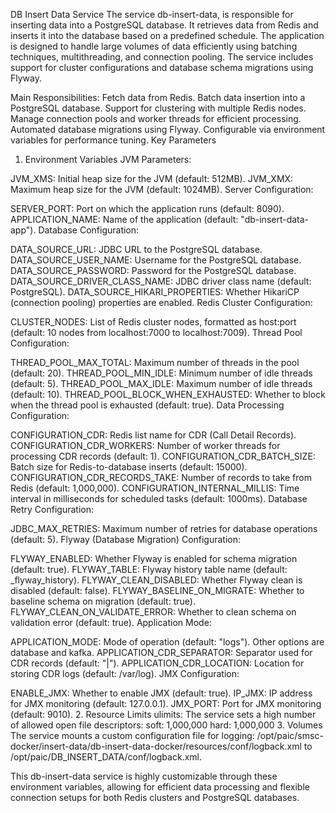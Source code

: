 DB Insert Data Service
The service db-insert-data, is responsible for inserting data into a PostgreSQL database. It retrieves data from Redis and inserts it into the database based on a predefined schedule. The application is designed to handle large volumes of data efficiently using batching techniques, multithreading, and connection pooling. The service includes support for cluster configurations and database schema migrations using Flyway.

Main Responsibilities:
Fetch data from Redis.
Batch data insertion into a PostgreSQL database.
Support for clustering with multiple Redis nodes.
Manage connection pools and worker threads for efficient processing.
Automated database migrations using Flyway.
Configurable via environment variables for performance tuning.
Key Parameters
1. Environment Variables
JVM Parameters:

JVM_XMS: Initial heap size for the JVM (default: 512MB).
JVM_XMX: Maximum heap size for the JVM (default: 1024MB).
Server Configuration:

SERVER_PORT: Port on which the application runs (default: 8090).
APPLICATION_NAME: Name of the application (default: "db-insert-data-app").
Database Configuration:

DATA_SOURCE_URL: JDBC URL to the PostgreSQL database.
DATA_SOURCE_USER_NAME: Username for the PostgreSQL database.
DATA_SOURCE_PASSWORD: Password for the PostgreSQL database.
DATA_SOURCE_DRIVER_CLASS_NAME: JDBC driver class name (default: PostgreSQL).
DATA_SOURCE_HIKARI_PROPERTIES: Whether HikariCP (connection pooling) properties are enabled.
Redis Cluster Configuration:

CLUSTER_NODES: List of Redis cluster nodes, formatted as host:port (default: 10 nodes from localhost:7000 to localhost:7009).
Thread Pool Configuration:

THREAD_POOL_MAX_TOTAL: Maximum number of threads in the pool (default: 20).
THREAD_POOL_MIN_IDLE: Minimum number of idle threads (default: 5).
THREAD_POOL_MAX_IDLE: Maximum number of idle threads (default: 10).
THREAD_POOL_BLOCK_WHEN_EXHAUSTED: Whether to block when the thread pool is exhausted (default: true).
Data Processing Configuration:

CONFIGURATION_CDR: Redis list name for CDR (Call Detail Records).
CONFIGURATION_CDR_WORKERS: Number of worker threads for processing CDR records (default: 1).
CONFIGURATION_CDR_BATCH_SIZE: Batch size for Redis-to-database inserts (default: 15000).
CONFIGURATION_CDR_RECORDS_TAKE: Number of records to take from Redis (default: 1,000,000).
CONFIGURATION_INTERNAL_MILLIS: Time interval in milliseconds for scheduled tasks (default: 1000ms).
Database Retry Configuration:

JDBC_MAX_RETRIES: Maximum number of retries for database operations (default: 5).
Flyway (Database Migration) Configuration:

FLYWAY_ENABLED: Whether Flyway is enabled for schema migration (default: true).
FLYWAY_TABLE: Flyway history table name (default: _flyway_history).
FLYWAY_CLEAN_DISABLED: Whether Flyway clean is disabled (default: false).
FLYWAY_BASELINE_ON_MIGRATE: Whether to baseline schema on migration (default: true).
FLYWAY_CLEAN_ON_VALIDATE_ERROR: Whether to clean schema on validation error (default: true).
Application Mode:

APPLICATION_MODE: Mode of operation (default: "logs"). Other options are database and kafka.
APPLICATION_CDR_SEPARATOR: Separator used for CDR records (default: "|").
APPLICATION_CDR_LOCATION: Location for storing CDR logs (default: /var/log).
JMX Configuration:

ENABLE_JMX: Whether to enable JMX (default: true).
IP_JMX: IP address for JMX monitoring (default: 127.0.0.1).
JMX_PORT: Port for JMX monitoring (default: 9010).
2. Resource Limits
ulimits: The service sets a high number of allowed open file descriptors:
soft: 1,000,000
hard: 1,000,000
3. Volumes
The service mounts a custom configuration file for logging:
/opt/paic/smsc-docker/insert-data/db-insert-data-docker/resources/conf/logback.xml to /opt/paic/DB_INSERT_DATA/conf/logback.xml.

This db-insert-data service is highly customizable through these environment variables, allowing for efficient data processing and flexible connection setups for both Redis clusters and PostgreSQL databases.